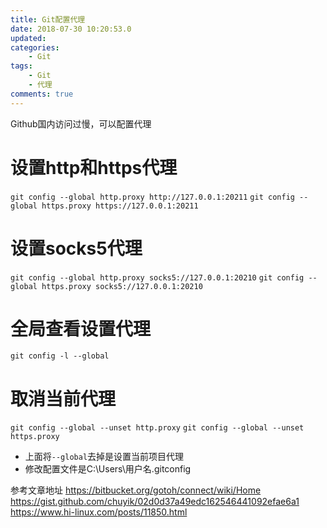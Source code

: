 ```yaml
---
title: Git配置代理
date: 2018-07-30 10:20:53.0
updated: 
categories: 
    - Git
tags: 
    - Git
    - 代理
comments: true
---
```



Github国内访问过慢，可以配置代理
<!-- more -->

# 设置http和https代理
`git config --global http.proxy http://127.0.0.1:20211`
`git config --global https.proxy https://127.0.0.1:20211`

# 设置socks5代理
`git config --global http.proxy socks5://127.0.0.1:20210`
`git config --global https.proxy socks5://127.0.0.1:20210`

# 全局查看设置代理
`git config -l --global`

# 取消当前代理
`git config --global --unset http.proxy`
`git config --global --unset https.proxy`
- 上面将`--global`去掉是设置当前项目代理
- 修改配置文件是C:\Users\用户名\.gitconfig




参考文章地址
https://bitbucket.org/gotoh/connect/wiki/Home
https://gist.github.com/chuyik/02d0d37a49edc162546441092efae6a1
https://www.hi-linux.com/posts/11850.html
